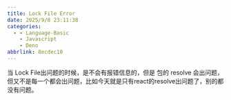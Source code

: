 ```yaml
---
title: Lock File Error
date: 2025/9/8 23:11:38
categories:
  - - Language-Basic
    - Javascript
    - Deno
abbrlink: 8ecdec10
---
```

当 Lock File出问题的时候，是不会有报错信息的，但是 包的 resolve 会出问题，但又不是每一个都会出问题，比如今天就是只有react的resolve出问题了，别的都没有问题。